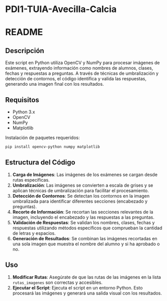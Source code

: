 # PDI1-TUIA-Avecilla-Calcia
# README

## Descripción

Este script en Python utiliza OpenCV y NumPy para procesar imágenes de exámenes, extrayendo información como nombres de alumnos, clases, fechas y respuestas a preguntas. A través de técnicas de umbralización y detección de contornos, el código identifica y valida las respuestas, generando una imagen final con los resultados.

## Requisitos

- Python 3.x
- OpenCV
- NumPy
- Matplotlib

Instalación de paquetes requeridos:
```bash
pip install opencv-python numpy matplotlib
```

## Estructura del Código

1. **Carga de Imágenes**: Las imágenes de los exámenes se cargan desde rutas específicas.
2. **Umbralización**: Las imágenes se convierten a escala de grises y se aplican técnicas de umbralización para facilitar el procesamiento.
3. **Detección de Contornos**: Se detectan los contornos en la imagen umbralizada para identificar diferentes secciones (encabezado y preguntas).
4. **Recorte de Información**: Se recortan las secciones relevantes de la imagen, incluyendo el encabezado y las respuestas a las preguntas.
5. **Validación de Respuestas**: Se validan los nombres, clases, fechas y respuestas utilizando métodos específicos que comprueban la cantidad de letras y espacios.
6. **Generación de Resultados**: Se combinan las imágenes recortadas en una sola imagen que muestra el nombre del alumno y si ha aprobado o no.

## Uso

1. **Modificar Rutas**: Asegúrate de que las rutas de las imágenes en la lista `rutas_imagenes` son correctas y accesibles.
2. **Ejecutar el Script**: Ejecuta el script en un entorno Python. Esto procesará las imágenes y generará una salida visual con los resultados.

